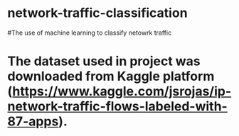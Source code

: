 # network-traffic-classification
#The use of machine learning to classify netowrk traffic 
# The dataset used in project was downloaded from Kaggle platform (https://www.kaggle.com/jsrojas/ip-network-traffic-flows-labeled-with-87-apps).

